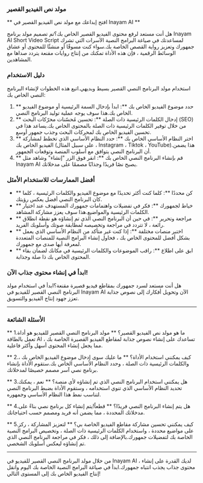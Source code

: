 ### مولد نص الفيديو القصير

** افتح إبداعك مع مولد نص الفيديو القصير في Inayam AI **

هل أنت مستعد لرفع محتوى الفيديو القصير الخاص بك؟تم تصميم مولد برنامج Inayam AI Short Video Script لمساعدتك في صياغة البرامج النصية الآسرات التي تشرك جمهورك وتعزيز رواية القصص الخاصة بك.سواء كنت مسوقًا أو منشئًا للمحتوى أو عشاق الوسائط الرقمية ، فإن هذه الأداة تمكنك من إنتاج روايات مقنعة يتردد صداها مع المشاهدين.

### دليل الاستخدام

استخدام مولد البرنامج النصي القصير بسيط وبديهي.اتبع هذه الخطوات لإنشاء البرنامج النصي الخاص بك:

1. ** حدد موضوع الفيديو الخاص بك **: ابدأ بإدخال السمة الرئيسية أو موضوع الفيديو الخاص بك.هذا سوف يوجه عملية توليد البرنامج النصي.
2. ** إدخال الكلمات الرئيسية ذات الصلة **: تحسين مُحسّنات محرّكات البحث (SEO) من خلال توفير الكلمات الرئيسية ذات الصلة بالمحتوى الخاص بك.يساعد هذا في تحسين الفيديو الخاص بك لمحركات البحث وجذب جمهور أوسع.
3. ** اختر النظام الأساسي الخاص بك **: حدد النظام الأساسي الذي تخطط لمشاركة الفيديو الخاص بك (على سبيل المثال ، Instagram ، Tiktok ، YouTube).هذا يضمن أن البرنامج النصي يتوافق مع أسلوب المنصة وتوقعات الجمهور.
4. ** قم بإنشاء البرنامج النصي الخاص بك **: انقر فوق الزر "إنشاء" وشاهد مثل Inayam AI يصيح نصًا فريدًا وجذابًا مصممًا على مدخلاتك.

### أفضل الممارسات للاستخدام الأمثل

- ** كن محددًا **: كلما كنت أكثر تحديدًا مع موضوع الفيديو والكلمات الرئيسية ، كلما كان البرنامج النصي أفضل يعكس رؤيتك.
- ** خياط لجمهورك **: فكر في تفضيلات واهتمامات جمهورك المستهدف عند اختيار الكلمات الرئيسية والمواضيع.هذا سوف يعزز مشاركة المشاهد.
- ** مراجعة وتحرير **: في حين أن البرنامج النصي الذي تم إنشاؤه هو نقطة انطلاق رائعة ، لا تتردد في مراجعة وتخصيصه لمطابقة صوتك وأسلوبك الفريد.
- ** اختبر منصات مختلفة **: إذا كنت غير متأكد من النظام الأساسي الذي يعمل بشكل أفضل للمحتوى الخاص بك ، فحاول إنشاء البرامج النصية للمنصات المتعددة لمعرفة أيها صدى مع جمهورك.
- ** ابق على اطلاع **: راقب الموضوعات والكلمات الرئيسية في مكانك لضمان بقاء المحتوى الخاص بك ذا صلة وجذابة.

### ابدأ في إنشاء محتوى جذاب الآن!

هل أنت مستعد لسرد جمهورك بمقاطع فيديو قصيرة مقنعة؟ابدأ في استخدام مولد البرنامج النصي القصير للفيديو في Inayam AI الآن وتحويل أفكارك إلى نصوص جذابة تعزز جهود إنتاج الفيديو والتسويق.

---

### الأسئلة الشائعة

** 1.ما هو مولد نص الفيديو القصير؟ **
مولد البرنامج النصي القصير للفيديو هو أداة تعمل بالطاقة AI تساعدك على إنشاء نصوص جذابة لمقاطع الفيديو القصيرة الخاصة بك ، مما يجعل إنشاء المحتوى أسهل وأكثر فاعلية.

** 2.كيف يمكنني استخدام الأداة؟ **
ما عليك سوى إدخال موضوع الفيديو الخاص بك ، والكلمات الرئيسية ذات الصلة ، وحدد النظام الأساسي الخاص بك.ستقوم الأداة بإنشاء برنامج نصي آسر مصمم خصيصًا لمدخلاتك.

** 3.هل يمكنني استخدام البرنامج النصي الذي تم إنشاؤه لأي منصة؟ **
نعم ، يمكنك تحديد النظام الأساسي الذي تنوي استخدامه ، وستقوم الأداة بضبط البرنامج النصي لتناسب نمط هذا النظام الأساسي وجمهوره.

** 4.هل يتم إنشاء البرنامج النصي فريدًا؟ **
قطعاً!يتم إنشاء كل برنامج نصي بناءً على مدخلاتك المحددة ، مما يضمن أنه فريد ومصمم حسب احتياجاتك.

** 5.كيف يمكنني تحسين مشاركة مقاطع الفيديو الخاصة بي؟ **
لتعزيز المشاركة ، ركز على مواضيع محددة ، واستخدام الكلمات الرئيسية ذات الصلة ، وتخصيص البرامج النصية الخاصة بك لتفضيلات جمهورك.بالإضافة إلى ذلك ، فكر في مراجعة البرنامج النصي الذي تم إنشاؤه ليعكس أسلوبك الشخصي.

---

من خلال مولد البرنامج النصي القصير للفيديو في Inayam AI ، لديك القدرة على إنشاء محتوى جذاب يجذب انتباه جمهورك.ابدأ في صياغة البرامج النصية الخاصة بك اليوم وانقل إنتاج الفيديو الخاص بك إلى المستوى التالي!
